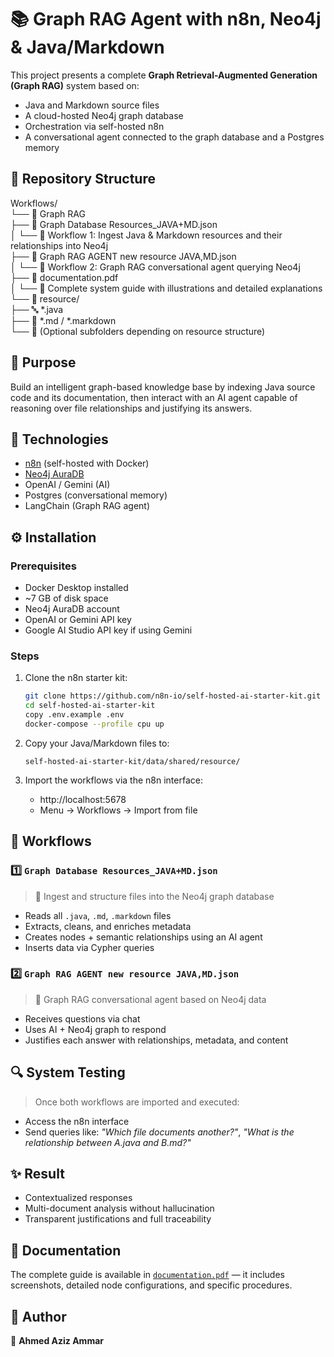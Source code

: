# 📚 Graph RAG Agent with n8n, Neo4j & Java/Markdown

This project presents a complete **Graph Retrieval-Augmented Generation (Graph RAG)** system based on:
- Java and Markdown source files  
- A cloud-hosted Neo4j graph database  
- Orchestration via self-hosted n8n  
- A conversational agent connected to the graph database and a Postgres memory

## 📁 Repository Structure

Workflows/  
└── 📂 Graph RAG  
    ├── 📄 Graph Database Resources_JAVA+MD.json  
    │   └── 🔧 Workflow 1: Ingest Java & Markdown resources and their relationships into Neo4j  
    ├── 📄 Graph RAG AGENT new resource JAVA,MD.json  
    │   └── 🤖 Workflow 2: Graph RAG conversational agent querying Neo4j  
    ├── 📄 documentation.pdf  
    │   └── 📘 Complete system guide with illustrations and detailed explanations  
    └── 📂 resource/  
        ├── 🔤 *.java  
        ├── 📝 *.md / *.markdown  
        └── 📂 (Optional subfolders depending on resource structure)

## 🚀 Purpose

Build an intelligent graph-based knowledge base by indexing Java source code and its documentation, then interact with an AI agent capable of reasoning over file relationships and justifying its answers.

## 🧰 Technologies

- [n8n](https://n8n.io/) (self-hosted with Docker)  
- [Neo4j AuraDB](https://console.neo4j.io/)  
- OpenAI / Gemini (AI)  
- Postgres (conversational memory)  
- LangChain (Graph RAG agent)

## ⚙️ Installation

### Prerequisites

- Docker Desktop installed  
- ~7 GB of disk space  
- Neo4j AuraDB account  
- OpenAI or Gemini API key  
- Google AI Studio API key if using Gemini

### Steps

1. Clone the n8n starter kit:
    ```bash
    git clone https://github.com/n8n-io/self-hosted-ai-starter-kit.git
    cd self-hosted-ai-starter-kit
    copy .env.example .env
    docker-compose --profile cpu up
    ```

2. Copy your Java/Markdown files to:
    ```
    self-hosted-ai-starter-kit/data/shared/resource/
    ```

3. Import the workflows via the n8n interface:
    - http://localhost:5678  
    - Menu → Workflows → Import from file

## 🧠 Workflows

### 1️⃣ `Graph Database Resources_JAVA+MD.json`

> 📌 Ingest and structure files into the Neo4j graph database

- Reads all `.java`, `.md`, `.markdown` files  
- Extracts, cleans, and enriches metadata  
- Creates nodes + semantic relationships using an AI agent  
- Inserts data via Cypher queries

### 2️⃣ `Graph RAG AGENT new resource JAVA,MD.json`

> 🤖 Graph RAG conversational agent based on Neo4j data

- Receives questions via chat  
- Uses AI + Neo4j graph to respond  
- Justifies each answer with relationships, metadata, and content

## 🔍 System Testing

> Once both workflows are imported and executed:

- Access the n8n interface  
- Send queries like: *"Which file documents another?"*, *"What is the relationship between A.java and B.md?"*

## ✨ Result

- Contextualized responses  
- Multi-document analysis without hallucination  
- Transparent justifications and full traceability

## 📄 Documentation

The complete guide is available in [`documentation.pdf`](./documentation.pdf) — it includes screenshots, detailed node configurations, and specific procedures.

## 📌 Author

👤 **Ahmed Aziz Ammar**  
